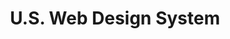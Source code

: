 ---
# This topic lives at
# https://digital.gov/topics/uswds

slug: "uswds"

# Topic Title
title: "U.S. Web Design System"

# description — keep it short and clear
summary: "A design system for the federal government that makes it easier to build accessible, mobile-friendly government websites for the American public."


# Weight
weight: 2

# For more information on managing topics,
# see https://github.com/GSA/digitalgov.gov/wiki
---